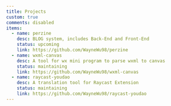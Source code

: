 ```yaml
---
title: Projects
custom: true
comments: disabled
items:
  - name: perzine
    desc: BLOG system, includes Back-End and Front-End
    status: upcoming
    link: https://github.com/WayneWu98/perzine
  - name: wxml-canvas
    desc: A tool for wx mini program to parse wxml to canvas
    status: maintaining
    link: https://github.com/WayneWu98/wxml-canvas
  - name: raycast-youdao
    desc: A translation tool for Raycast Extension
    status: maintaining
    link: https://github.com/WayneWu98/raycast-youdao
---
```


<Banner title="Projects" desc="All projects maintained by me" />
<Space :size="64" />
<ListProjects :projects="frontmatter.items" />